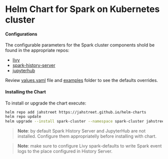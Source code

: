 # Helm Chart for Spark on Kubernetes cluster

#### Configurations

The configurable parameters for the Spark cluster components shold be found in the appropriate repos:
- [livy](https://github.com/jahstreet/spark-on-kubernetes-helm/tree/master/charts/livy)
- [spark-history-server](https://github.com/helm/charts/tree/master/stable/spark-history-server)
- [jupyterhub](https://github.com/jupyterhub/zero-to-jupyterhub-k8s/tree/master/jupyterhub)

Review [values.yaml](values.yaml) file and [examples](examples/) folder to see the defaults overrides.

#### Installing the Chart

To install or upgrade the chart execute:
```bash
helm repo add jahstreet https://jahstreet.github.io/helm-charts
helm repo update
helm upgrade --install spark-cluster --namespace spark-cluster jahstreet/spark-cluster
```

> **Note**: by default Spark History Server and JupyterHub are not installed. Configure them appropriatelly before installing with chart.

> **Note**: make sure to configure Livy spark-defaults to write Spark event logs to the place configured in History Server.
